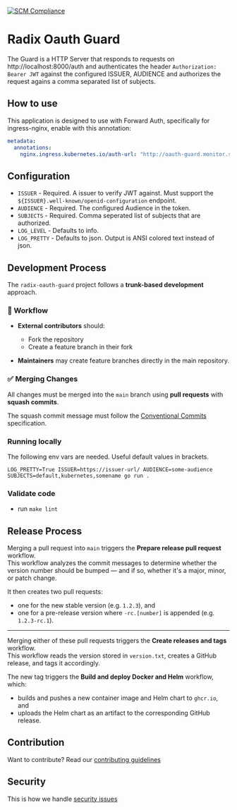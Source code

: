 [![SCM Compliance](https://scm-compliance-api.radix.equinor.com/repos/equinor/radix-oauth-guard/badge)](https://developer.equinor.com/governance/scm-policy/)

# Radix Oauth Guard

The Guard is a HTTP Server that responds to requests on http://localhost:8000/auth and authenticates the header `Authorization: Bearer JWT` against the configured ISSUER, AUDIENCE and authorizes the request agains a comma separated list of subjects.

## How to use

This application is designed to use with Forward Auth, specifically for ingress-nginx, enable with this annotation:
```yaml
metadata:
  annotations:
    nginx.ingress.kubernetes.io/auth-url: "http://oauth-guard.monitor.svc.cluster.local:8000/auth"
```

## Configuration

 - `ISSUER` - Required. A issuer to verify JWT against. Must support the `${ISSUER}.well-known/openid-configuration` endpoint.
 - `AUDIENCE` - Required. The configured Audience in the token.
 - `SUBJECTS` - Required. Comma seperated list of subjects that are authorized.
 - `LOG_LEVEL` - Defaults to info.  
 - `LOG_PRETTY` - Defaults to json. Output is ANSI colored text instead of json.

## Development Process

The `radix-oauth-guard` project follows a **trunk-based development** approach.

### 🔁 Workflow

- **External contributors** should:
  - Fork the repository
  - Create a feature branch in their fork

- **Maintainers** may create feature branches directly in the main repository.

### ✅ Merging Changes

All changes must be merged into the `main` branch using **pull requests** with **squash commits**.

The squash commit message must follow the [Conventional Commits](https://www.conventionalcommits.org/en/about/) specification.

### Running locally

The following env vars are needed. Useful default values in brackets.

```shell
LOG_PRETTY=True ISSUER=https://issuer-url/ AUDIENCE=some-audience SUBJECTS=default,kubernetes,somename go run .
```

### Validate code

- run `make lint`

## Release Process

Merging a pull request into `main` triggers the **Prepare release pull request** workflow.  
This workflow analyzes the commit messages to determine whether the version number should be bumped — and if so, whether it's a major, minor, or patch change.  

It then creates two pull requests:

- one for the new stable version (e.g. `1.2.3`), and  
- one for a pre-release version where `-rc.[number]` is appended (e.g. `1.2.3-rc.1`).

---

Merging either of these pull requests triggers the **Create releases and tags** workflow.  
This workflow reads the version stored in `version.txt`, creates a GitHub release, and tags it accordingly.

The new tag triggers the **Build and deploy Docker and Helm** workflow, which:

- builds and pushes a new container image and Helm chart to `ghcr.io`, and  
- uploads the Helm chart as an artifact to the corresponding GitHub release.

## Contribution

Want to contribute? Read our [contributing guidelines](./CONTRIBUTING.md)

## Security

This is how we handle [security issues](./SECURITY.md)

